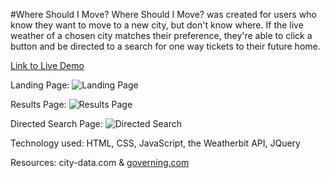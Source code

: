 #Where Should I Move?
Where Should I Move? was created for users who know they want to move to a new city, but don't know where. If the live weather of a chosen city matches their preference, they're able to click a button and be directed to a search for one way tickets to their future home.

[Link to Live Demo](http://www.google.com)

Landing Page:
![Landing Page](https://github.com/sarahdrew/where-should-i-move/blob/gh-pages/Landing-Page.jpg?raw=true)

Results Page:
![Results Page](https://github.com/sarahdrew/where-should-i-move/blob/gh-pages/Results-Page.jpg?raw=true)

Directed Search Page:
![Directed Search](https://github.com/sarahdrew/where-should-i-move/blob/master/Directed-Search-Page.jpg?raw=true)

Technology used: HTML, CSS, JavaScript, the Weatherbit API, JQuery

Resources: city-data.com & [governing.com](http://www.governing.com/gov-data/census/median-age-county-population-map.html)
